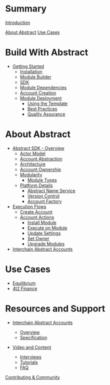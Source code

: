 # Summary

[Introduction](./intro.md)

[About Abstract](./introduction/value_prop.md)
[Use Cases](./introduction/use_cases.md)

# Build With Abstract

- [Getting Started](./get_started/index.md)
  - [Installation](./get_started/installation.md)
  - [Module Builder](./get_started/module_builder.md)
  - [SDK](./get_started/sdk.md)
  - [Module Dependencies]()
  - [Account Creation](./get_started/account_creation.md)
  - [Module Deployment](./get_started/module_deployment.md)
    - [Using the Template]()
    - [Best Practices]()
    - [Quality Assurance]()

# About Abstract

- [Abstract SDK - Overview](./sdk/abstract_sdk.md)
  - [Actor Model](./sdk/actor_model.md)
  - [Account Abstraction](./sdk/account_abstraction.md)
  - [Architecture](./sdk/architecture.md)
  - [Account Ownership](./sdk/ownership.md)
  - [Modularity](./sdk/modularity.md)
	  - [Module Types](module_types.md)
  - [Platform Details](./platform/index.md)
	  - [Abstract Name Service](./platform/ans.md)
	  - [Version Control](./platform/version_control.md)
	  - [Account Factory](./platform/account_factory.md)
- [Execution Flows]()
	- [Create Account](./flows/account/create_account.md)
	- [Account Actions]()
		- [Install Module](flows/manager/install_module.md)
		- [Execute on Module](./flows/manager/exec_on_module.md)
		- [Update Settings](./flows/manager/update_settings.md)
		- [Set Owner]()
		- [Upgrade Modules](./flows/manager/upgrade_modules.md)
- [Interchain Abstract Accounts]()

# Use Cases

  - [Equilibrium]()
  - [4t2 Finance]()

# Resources and Support

- [Interchain Abstract Accounts](./ibc/index.md)
  - [Overview](./ibc/overview.md)
  - [Specification](./ibc/spec.md)

- [Video and Content]()
  - [Interviews]()
  - [Tutorials]()
  - [FAQ]()

[Contributing & Community](./contributing.md)


<!-- -Introduction
   -Brief overview of Abstract and its core principles.
   -Account Abstraction
   -Architecture
   -Modules - overview of modular architecture
   -Governance
   -Value Proposition - Overview of benefits for developers

-Getting Started
   -Installation - guide to get started with Abstraction
   -Account Creation
   -SDK
   -Module Development
       -Create, deploy, and integrate
       -Best practices

-Use Cases
   -Equilibrium/4t2 example
   -Inspiration and guidance for developers to explore new possibilities with Abstract.

-Resources and Support
   -Additional documentation, tutorials, guides
   -Contributing/Community
   -FAQ
   -Discord/Abstract links -->
